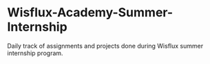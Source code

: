 # Wisflux-Academy-Summer-Internship
Daily track of assignments and projects done during Wisflux summer internship program. 
